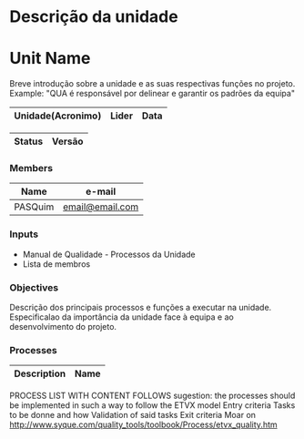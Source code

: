 # Descrição da unidade

# Unit Name

Breve introdução sobre a unidade e as suas respectivas funções no projeto.
Example: "QUA é responsável por delinear e garantir os padrões da equipa"

|Unidade(Acronimo)|Lider|Data|
|:-:|:-:|:-:|


|Status|Versão|
|:-:|:-:|

### Members

|Name | e-mail|
|:-:|:-:|
|PASQuim|email@email.com|

### Inputs
* Manual de Qualidade - Processos da Unidade
* Lista de membros 

### Objectives

Descrição dos principais processos e funções a executar na unidade. Especificalao da importância da unidade face à equipa e ao desenvolvimento do projeto.

### Processes

|Description | Name|
|:-:|:-:|



PROCESS LIST WITH CONTENT FOLLOWS
sugestion: the processes should be implemented in such a way to follow the ETVX model
Entry criteria
Tasks to be donne and how
Validation of said tasks
Exit criteria
Moar on http://www.syque.com/quality_tools/toolbook/Process/etvx_quality.htm


